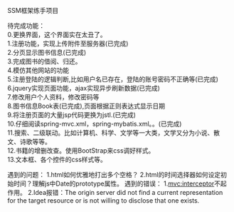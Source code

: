 SSM框架练手项目

待完成功能：<br>
0.更换界面，这个界面实在太丑了。<br>
1.注册功能，实现上传附件至服务器(已完成)<br>
2.分页显示图书信息(已完成)<br>
3.完成图书的借阅、归还。<br>
4.模仿其他网站的功能<br> 
5.注册登陆的逻辑判断,比如用户名已存在，登陆的账号密码不正确等(已完成)<br> 
6.jquery实现页面功能，ajax实现异步刷新数据(已完成)<br>
7.修改用户个人资料，修改密码等<br>
8.图书信息Book表(已完成),页面根据正则表达式显示日期<br>
9.将注册页面的大量jsp代码更换为jstl.(已完成)<br>
10.仔细阅读spring-mvc.xml，spring-mybatis.xml。。(已完成)<br>
11.搜索、二级联动。比如计算机、科学、文学等一大类，文学又分为小说、散文、诗歌等等。<br>
12.书籍的增删改查。使用BootStrap来css调好样式。 <br>
13.文本框、各个控件的css样式等。



遇到的问题：
1.html如何优雅地打出多个空格？
2.html的时间选择器如何设定初始时间？理解js中Date的prototype属性。
遇到的错误：
1.<mvc:interceptor>不起作用。
2.Idea报错：The origin server did not find a current representation for the target resource or is not willing to disclose that one exists.


